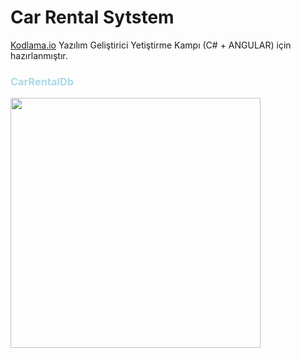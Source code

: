 # Car Rental Sytstem

[Kodlama.io](https://www.kodlama.io/courses) Yazılım Geliştirici Yetiştirme Kampı (C# + ANGULAR) için hazırlanmıştır.

### <span style="color:lightBlue"> CarRentalDb</span>

<img src="https://user-images.githubusercontent.com/61664693/184050450-8a7bd62e-9fc6-47a7-8ee5-31bdf4aa21ef.png" width="400px"/>